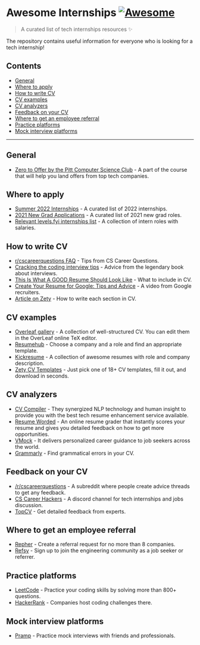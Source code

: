 # Awesome Internships [![Awesome](https://awesome.re/badge.svg)](https://awesome.re)

> A curated list of tech internships resources ✨

The repository contains useful information for everyone who is looking for a tech internship!

## Contents

- [General](#general)
- [Where to apply](#where-to-apply)
- [How to write CV](#how-to-write-cv)
- [CV examples](#cv-examples)
- [CV analyzers](#cv-analyzers)
- [Feedback on your CV](#feedback-on-your-cv)
- [Where to get an employee referral](#where-to-get-an-employee-referral)
- [Practice platforms](#practice-platforms)
- [Mock interview platforms](#mock-interview-platforms)

---

## General

- [Zero to Offer by the Pitt Computer Science Club](https://pittcs.wiki/zero-to-offer/) - A part of the course that will help you land offers from top tech companies.

## Where to apply

- [Summer 2022 Internships](https://github.com/pittcsc/Summer2022-Internships) - A curated list of 2022 internships.
- [2021 New Grad Applications](https://github.com/Pitt-CSC/NewGrad-2021) - A curated list of 2021 new grad roles.
- [Relevant levels.fyi internships list](https://www.levels.fyi/internships/) - A collection of intern roles with salaries.

## How to write CV

- [r/cscareerquestions FAQ](https://www.reddit.com/r/cscareerquestions/wiki/faq_resumes) - Tips from CS Career Questions.
- [Cracking the coding interview tips](https://www.notion.so/lodthe/Cracking-the-coding-interview-tips-301b9b8df5bd422aa9dbf37604afe9e9) - Advice from the legendary book about interviews.
- [This Is What A GOOD Resume Should Look Like](https://www.careercup.com/resume) - What to include in CV.
- [Create Your Resume for Google: Tips and Advice](https://www.youtube.com/watch?v=BYUy1yvjHxE&feature=youtu.be) - A video from Google recruiters.
- [Article on Zety](https://zety.com/blog/computer-science-resume) - How to write each section in CV.

## CV examples

- [Overleaf gallery](https://ru.overleaf.com/gallery/tagged/cv) - A collection of well-structured CV. You can edit them in the OverLeaf online TeX editor.
- [Resumehub](https://resumehub.org) - Choose a company and a role and find an appropriate template.
- [Kickresume](https://www.kickresume.com/en/help-center/software-engineering-resume-samples) - A collection of awesome resumes with role and company description.
- [Zety CV Templates](https://zety.com/cv-templates) - Just pick one of 18+ CV templates, fill it out, and download in seconds.

## CV analyzers

- [CV Compiler](https://cvcompiler.com) - They synergized NLP technology and human insight to provide you with the best tech resume enhancement service available.
- [Resume Worded](https://resumeworded.com) - An online resume grader that instantly scores your resume and gives you detailed feedback on how to get more opportunities.
- [VMock](https://www.vmock.com) - It delivers personalized career guidance to job seekers across the world.
- [Grammarly](https://grammarly.com/) - Find grammatical errors in your CV.

## Feedback on your CV

- [/r/cscareerquestions](https://www.reddit.com/r/cscareerquestions) - A subreddit where people create advice threads to get any feedback.
- [CS Career Hackers](https://discord.gg/6EyEDKk) - A discord channel for tech internships and jobs discussion.
- [TopCV](https://www.topcv.com) - Get detailed feedback from experts.

## Where to get an employee referral

- [Repher](https://repher.me) - Create a referral request for no more than 8 companies.
- [Refsy](https://refsy.io) - Sign up to join the engineering community as a job seeker or referrer.

## Practice platforms

- [LeetCode](https://leetcode.com) - Practice your coding skills by solving more than 800+ questions.
- [HackerRank](https://www.hackerrank.com) - Companies host coding challenges there.

## Mock interview platforms

- [Pramp](https://www.pramp.com) - Practice mock interviews with friends and professionals.
